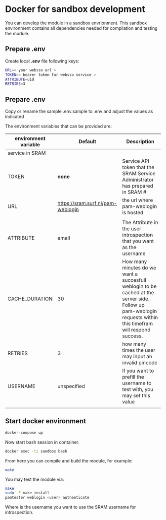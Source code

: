 # Docker for sandbox development

You can develop the module in a sandbox envrionment. This sandbox environment contains all dependencies needed for compilation and testing the module.

## Prepare **.env**

Create local **.env** file following keys:

```bash
URL=< your websso url >
TOKEN=< bearer token for websso service >
ATTRIBUTE=uid
RETRIES=3
```

## Prepare **.env**

Copy or rename the sample .env.sample to .env and adjust the values as indicated

The environment variables that can be provided are:

| environment variable | Default                           | Description                                                                                                                                                   |
| -------------------- | --------------------------------- | ------------------------------------------------------------------------------------------------------------------------------------------------------------- |
| service in SRAM      |
| TOKEN                | **none**                          | Service API token that the SRAM Service Administrator has prepared in SRAM #                                                                                  |
| URL                  | https://sram.surf.nl/pam-weblogin | the url where pam-weblogin is hosted                                                                                                                          |
|                      |
| ATTRIBUTE            | email                             | The Attribute in the user introspection that you want as the username                                                                                         |
| CACHE_DURATION       | 30                                | How many minutes do we want a succesfull weblogin to be cached at the server side. Follow up pam-weblogin requests within this timefram will respond success. |
| RETRIES              | 3                                 | how many times the user may input an invalid pincode                                                                                                          |
| USERNAME             | unspecified                       | If you want to prefill the username to test with, you may set this value                                                                                      |
|                      |

## Start docker environment

```bash
docker-compose up
```

Now start bash session in container:

```bash
docker exec -ti sandbox bash
```

From here you can compile and build the module, for example:

```bash
make
```

You may test the module via:

```bash
make
sudo -E make install
pamtester weblogin <user> authenticate
```

Where <user> is the username you want to use the SRAM username for introspection.
